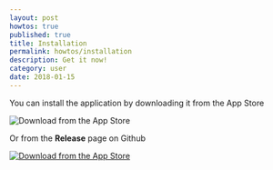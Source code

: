 ```yaml
---
layout: post
howtos: true
published: true
title: Installation
permalink: howtos/installation
description: Get it now!
category: user
date: 2018-01-15
---
```

You can install the application by downloading it from the App Store

![Download from the App Store](https://user-images.githubusercontent.com/663460/26986739-23bffc6e-4d49-11e7-92a2-cdba1b517a08.png "Available soon")

Or from the **Release** page on Github

[![Download from the App Store](https://user-images.githubusercontent.com/663460/30159664-a0e818f4-93c9-11e7-9937-501201c36709.png)](https://github.com/flyve-mdm/ios-mdm-agent/releases)
